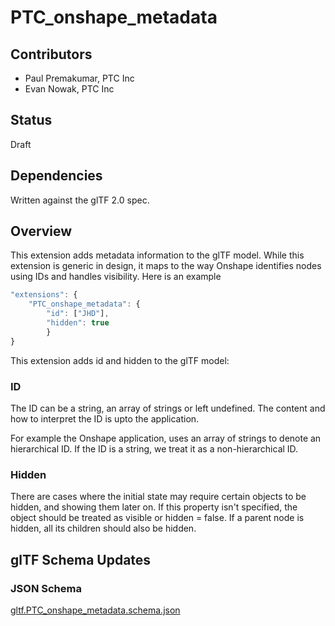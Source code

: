 # PTC\_onshape\_metadata

## Contributors

* Paul Premakumar, PTC Inc
* Evan Nowak, PTC Inc

## Status

Draft

## Dependencies

Written against the glTF 2.0 spec.

## Overview

This extension adds metadata information to the glTF model. While this extension is generic in design, it maps to the way Onshape identifies nodes using IDs and handles visibility. Here is an example

```javascript
"extensions": {
    "PTC_onshape_metadata": {
        "id": ["JHD"],
        "hidden": true
        }
}
```

This extension adds id and hidden to the glTF model:


### ID

The ID can be a string, an array of strings or left undefined. The content and how to interpret the ID is upto the application.

For example the Onshape application, uses an array of strings to denote an hierarchical ID. If the ID is a string, we treat it as a non-hierarchical ID.

### Hidden

There are cases where the initial state may require certain objects to be hidden, and showing them later on. If this property isn't specified, the object should be treated as visible or hidden = false. If a parent node is hidden, all its children should also be hidden.


## glTF Schema Updates

### JSON Schema

[gltf.PTC_onshape_metadata.schema.json](schema/gltf.PTC_onshape_metadata.schema.json)
